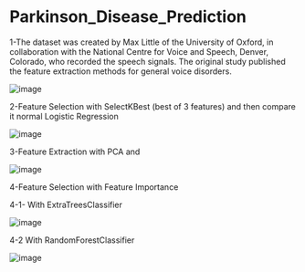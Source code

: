 # Parkinson_Disease_Prediction

1-The dataset was created by Max Little of the University of Oxford, in collaboration with the National Centre for  Voice and Speech, Denver, Colorado, who recorded the speech signals. The original study published the feature extraction methods for general voice disorders.







![image](https://user-images.githubusercontent.com/83788186/174402848-021e6b94-0d5d-4cad-b04b-6ce3fd2a146d.png)

2-Feature Selection with SelectKBest (best of 3 features) and then compare it normal Logistic Regression





![image](https://user-images.githubusercontent.com/83788186/174402974-f8f9f310-6d2f-4474-aec4-fc5e7060195b.png)

3-Feature Extraction with PCA and 





![image](https://user-images.githubusercontent.com/83788186/174403358-2fde0c8e-e2d0-41c1-9798-5237964bb7ff.png)


4-Feature Selection with Feature Importance 

4-1- With ExtraTreesClassifier




![image](https://user-images.githubusercontent.com/83788186/174403606-ae12864e-c582-408e-9ea8-82c382b21589.png)


4-2 With RandomForestClassifier




![image](https://user-images.githubusercontent.com/83788186/174403834-747d6660-61f2-46f2-9678-9744cf858295.png)




